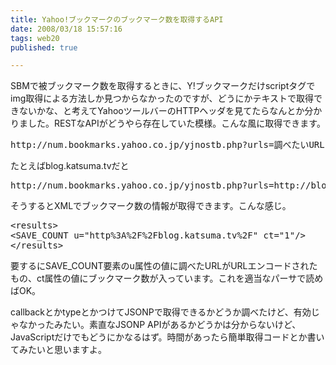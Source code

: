 ```yaml
---
title: Yahoo!ブックマークのブックマーク数を取得するAPI
date: 2008/03/18 15:57:16
tags: web20
published: true

---
```


<p>SBMで被ブックマーク数を取得するときに、Y!ブックマークだけscriptタグでimg取得による方法しか見つからなかったのですが、どうにかテキストで取得できないかな、と考えてYahooツールバーのHTTPヘッダを見てたらなんとか分かりました。RESTなAPIがどうやら存在していた模様。こんな風に取得できます。</p>

<p><pre>http://num.bookmarks.yahoo.co.jp/yjnostb.php?urls=調べたいURL</pre></p>

<p>たとえばblog.katsuma.tvだと</p>

<p><pre>http://num.bookmarks.yahoo.co.jp/yjnostb.php?urls=http://blog.katsuma.tv/</pre></p>

<p>そうするとXMLでブックマーク数の情報が取得できます。こんな感じ。</p>

<p><pre>
&lt;results&gt;
&lt;SAVE_COUNT u="http%3A%2F%2Fblog.katsuma.tv%2F" ct="1"/&gt;
&lt;/results&gt;
</pre></p>

<p>要するにSAVE_COUNT要素のu属性の値に調べたURLがURLエンコードされたもの、ct属性の値にブックマーク数が入っています。これを適当なパーサで読めばOK。</p>

<p>callbackとかtypeとかつけてJSONPで取得できるかどうか調べたけど、有効じゃなかったみたい。素直なJSONP APIがあるかどうかは分からないけど、JavaScriptだけでもどうにかなるはず。時間があったら簡単取得コードとか書いてみたいと思いますよ。</p>


